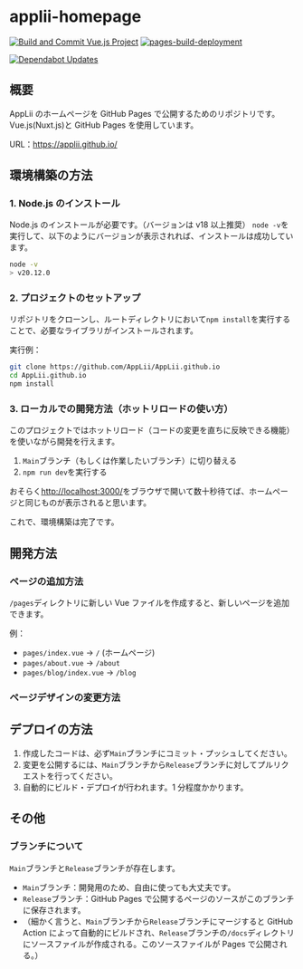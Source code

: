 # applii-homepage

[![Build and Commit Vue.js Project](https://github.com/AppLii/AppLii.github.io/actions/workflows/build-vue.yml/badge.svg)](https://github.com/AppLii/AppLii.github.io/actions/workflows/build-vue.yml) [![pages-build-deployment](https://github.com/AppLii/AppLii.github.io/actions/workflows/pages/pages-build-deployment/badge.svg)](https://github.com/AppLii/AppLii.github.io/actions/workflows/pages/pages-build-deployment)

[![Dependabot Updates](https://github.com/AppLii/AppLii.github.io/actions/workflows/dependabot/dependabot-updates/badge.svg)](https://github.com/AppLii/AppLii.github.io/actions/workflows/dependabot/dependabot-updates)

## 概要

AppLii のホームページを GitHub Pages で公開するためのリポジトリです。Vue.js(Nuxt.js)と GitHub Pages を使用しています。

URL：<https://applii.github.io/>

## 環境構築の方法

### 1. Node.js のインストール

Node.js のインストールが必要です。（バージョンは v18 以上推奨）
`node -v`を実行して、以下のようにバージョンが表示されれば、インストールは成功しています。

```sh
node -v
> v20.12.0
```

### 2. プロジェクトのセットアップ

リポジトリをクローンし、ルートディレクトリにおいて`npm install`を実行することで、必要なライブラリがインストールされます。

実行例：

```sh
git clone https://github.com/AppLii/AppLii.github.io
cd AppLii.github.io
npm install
```

### 3. ローカルでの開発方法（ホットリロードの使い方）

このプロジェクトではホットリロード（コードの変更を直ちに反映できる機能）を使いながら開発を行えます。

1. `Main`ブランチ（もしくは作業したいブランチ）に切り替える
2. `npm run dev`を実行する

おそらく<http://localhost:3000/>をブラウザで開いて数十秒待てば、ホームページと同じものが表示されると思います。

これで、環境構築は完了です。

## 開発方法

### ページの追加方法

`/pages`ディレクトリに新しい Vue ファイルを作成すると、新しいページを追加できます。

例：

- `pages/index.vue` → `/` (ホームページ)
- `pages/about.vue` → `/about`
- `pages/blog/index.vue` → `/blog`

### ページデザインの変更方法

## デプロイの方法

1. 作成したコードは、必ず`Main`ブランチにコミット・プッシュしてください。
2. 変更を公開するには、`Main`ブランチから`Release`ブランチに対してプルリクエストを行ってください。
3. 自動的にビルド・デプロイが行われます。1 分程度かかります。

## その他

### ブランチについて

`Main`ブランチと`Release`ブランチが存在します。

- `Main`ブランチ：開発用のため、自由に使っても大丈夫です。
- `Release`ブランチ：GitHub Pages で公開するページのソースがこのブランチに保存されます。
- （細かく言うと、`Main`ブランチから`Release`ブランチにマージすると GitHub Action によって自動的にビルドされ、`Release`ブランチの`/docs`ディレクトリにソースファイルが作成される。このソースファイルが Pages で公開される。）
